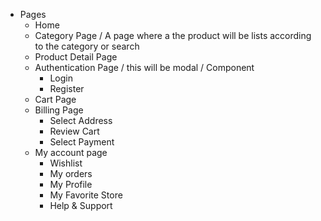  - Pages
    - Home
    - Category Page / A page where a the product will be lists according to the category or search 
    - Product Detail Page
    - Authentication Page / this will be modal / Component
        - Login 
        - Register
    - Cart Page
    - Billing Page
        - Select Address
        - Review Cart
        - Select Payment
    - My account page
        - Wishlist
        - My orders
        - My Profile
        - My Favorite Store
        - Help & Support


    